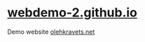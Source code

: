 # [webdemo-2.github.io](https://olehkravets.net/)
Demo website [olehkravets.net](https://olehkravets.net/)
